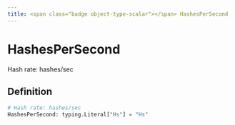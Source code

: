 ```yaml
---
title: <span class="badge object-type-scalar"></span> HashesPerSecond
---
```

# <span class="badge object-type-scalar"></span> HashesPerSecond

Hash rate: hashes/sec

## Definition

```python
# Hash rate: hashes/sec
HashesPerSecond: typing.Literal["Hs"] = "Hs"
```
